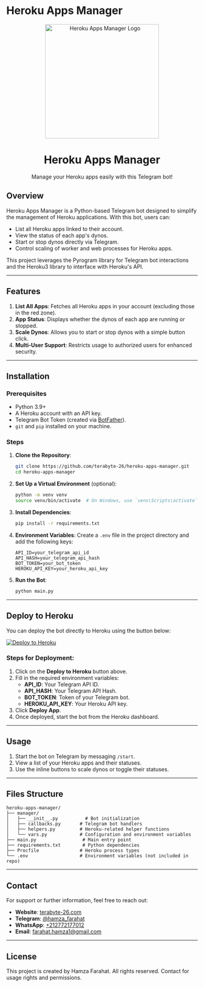 # Heroku Apps Manager

<p align="center">
  <img src="https://i.imgur.com/LqyVINf_d.webp?maxwidth=760&fidelity=grand" alt="Heroku Apps Manager Logo" width="300" />
</p>

<h1 align="center">Heroku Apps Manager</h1>

<p align="center">
  Manage your Heroku apps easily with this Telegram bot!
</p>

## Overview
Heroku Apps Manager is a Python-based Telegram bot designed to simplify the management of Heroku applications. With this bot, users can:

- List all Heroku apps linked to their account.
- View the status of each app's dynos.
- Start or stop dynos directly via Telegram.
- Control scaling of worker and web processes for Heroku apps.

This project leverages the Pyrogram library for Telegram bot interactions and the Heroku3 library to interface with Heroku's API.

---

## Features
1. **List All Apps**: Fetches all Heroku apps in your account (excluding those in the red zone).
2. **App Status**: Displays whether the dynos of each app are running or stopped.
3. **Scale Dynos**: Allows you to start or stop dynos with a simple button click.
4. **Multi-User Support**: Restricts usage to authorized users for enhanced security.

---

## Installation

### Prerequisites
- Python 3.9+
- A Heroku account with an API key.
- Telegram Bot Token (created via [BotFather](https://t.me/botfather)).
- `git` and `pip` installed on your machine.

### Steps
1. **Clone the Repository**:
   ```bash
   git clone https://github.com/terabyte-26/heroku-apps-manager.git
   cd heroku-apps-manager
   ```

2. **Set Up a Virtual Environment** (optional):
   ```bash
   python -m venv venv
   source venv/bin/activate  # On Windows, use `venv\Scripts\activate`
   ```

3. **Install Dependencies**:
   ```bash
   pip install -r requirements.txt
   ```

4. **Environment Variables**:
   Create a `.env` file in the project directory and add the following keys:
   ```env
   API_ID=your_telegram_api_id
   API_HASH=your_telegram_api_hash
   BOT_TOKEN=your_bot_token
   HEROKU_API_KEY=your_heroku_api_key
   ```

5. **Run the Bot**:
   ```bash
   python main.py
   ```

---

## Deploy to Heroku
You can deploy the bot directly to Heroku using the button below:

[![Deploy to Heroku](https://www.herokucdn.com/deploy/button.svg)](https://heroku.com/deploy?template=https://github.com/terabyte-26/heroku-apps-manager&env[API_ID]=your_telegram_api_id&env[API_HASH]=your_telegram_api_hash&env[BOT_TOKEN]=your_bot_token&env[HEROKU_API_KEY]=your_heroku_api_key)

### Steps for Deployment:
1. Click on the **Deploy to Heroku** button above.
2. Fill in the required environment variables:
   - **API_ID**: Your Telegram API ID.
   - **API_HASH**: Your Telegram API Hash.
   - **BOT_TOKEN**: Token of your Telegram bot.
   - **HEROKU_API_KEY**: Your Heroku API key.
3. Click **Deploy App**.
4. Once deployed, start the bot from the Heroku dashboard.

---

## Usage
1. Start the bot on Telegram by messaging `/start`.
2. View a list of your Heroku apps and their statuses.
3. Use the inline buttons to scale dynos or toggle their statuses.

---

## Files Structure
```
heroku-apps-manager/
├── manager/
│   ├── __init__.py          # Bot initialization
│   ├── callbacks.py       # Telegram bot handlers
│   ├── helpers.py         # Heroku-related helper functions
│   └── vars.py            # Configuration and environment variables
├── main.py                 # Main entry point
├── requirements.txt        # Python dependencies
├── Procfile               # Heroku process types
└── .env                   # Environment variables (not included in repo)
```

---

## Contact
For support or further information, feel free to reach out:

- **Website**: [terabyte-26.com](https://terabyte-26.com/quick-links/)
- **Telegram**: [@hamza_farahat](https://t.me/hamza_farahat)
- **WhatsApp**: [+212772177012](https://wa.me/212772177012)
- **Email**: [farahat.hamza1@gmail.com](mailto:farahat.hamza1@gmail.com)

---

## License
This project is created by Hamza Farahat. All rights reserved. Contact for usage rights and permissions.

